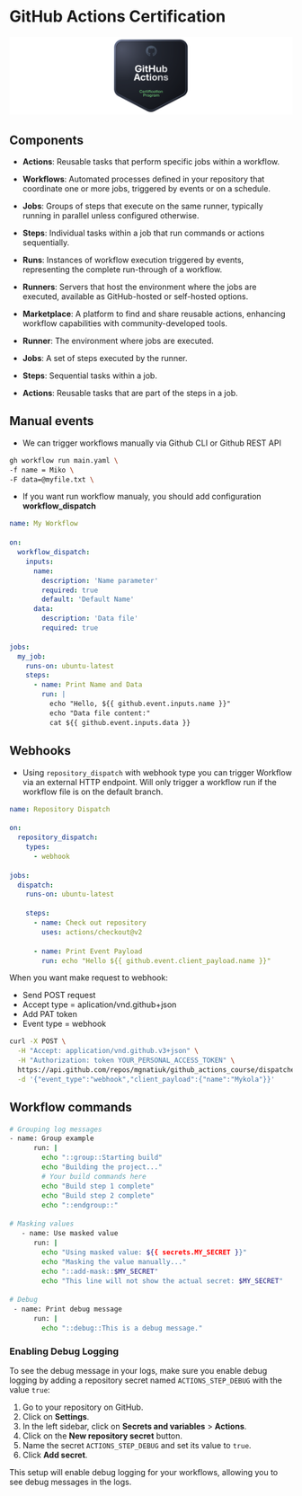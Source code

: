 # GitHub Actions Certification

![Badge](/images/header.png)

## Components

- **Actions**: Reusable tasks that perform specific jobs within a workflow.

- **Workflows**: Automated processes defined in your repository that coordinate one or more jobs, triggered by events or on a schedule.

- **Jobs**: Groups of steps that execute on the same runner, typically running in parallel unless configured otherwise.

- **Steps**: Individual tasks within a job that run commands or actions sequentially.

- **Runs**: Instances of workflow execution triggered by events, representing the complete run-through of a workflow.

- **Runners**: Servers that host the environment where the jobs are executed, available as GitHub-hosted or self-hosted options.

- **Marketplace**: A platform to find and share reusable actions, enhancing workflow capabilities with community-developed tools.

- **Runner**: The environment where jobs are executed.
- **Jobs**: A set of steps executed by the runner.
- **Steps**: Sequential tasks within a job.
- **Actions**: Reusable tasks that are part of the steps in a job.

## Manual events

- We can trigger workflows manually via Github CLI or Github REST API
```sh
gh workflow run main.yaml \
-f name = Miko \
-F data=@myfile.txt \
```

- If you want run workflow manualy, you should add configuration **workflow_dispatch**
```yaml
name: My Workflow

on:
  workflow_dispatch:
    inputs:
      name:
        description: 'Name parameter'
        required: true
        default: 'Default Name'
      data:
        description: 'Data file'
        required: true

jobs:
  my_job:
    runs-on: ubuntu-latest
    steps:
      - name: Print Name and Data
        run: |
          echo "Hello, ${{ github.event.inputs.name }}"
          echo "Data file content:"
          cat ${{ github.event.inputs.data }}
```

## Webhooks

- Using `repository_dispatch` with webhook type you can trigger Workflow via an external HTTP endpoint. Will only trigger a workflow run if the workflow file is on the default branch.

```yaml
name: Repository Dispatch

on:
  repository_dispatch:
    types:
      - webhook

jobs:
  dispatch:
    runs-on: ubuntu-latest

    steps:
      - name: Check out repository
        uses: actions/checkout@v2

      - name: Print Event Payload
        run: echo "Hello ${{ github.event.client_payload.name }}"
```

When you want make request to webhook:
- Send POST request
- Accept type = aplication/vnd.github+json
- Add PAT token
- Event type = webhook

```sh
curl -X POST \
  -H "Accept: application/vnd.github.v3+json" \
  -H "Authorization: token YOUR_PERSONAL_ACCESS_TOKEN" \
  https://api.github.com/repos/mgnatiuk/github_actions_course/dispatches \
  -d '{"event_type":"webhook","client_payload":{"name":"Mykola"}}'
```

## Workflow commands

```sh
# Grouping log messages
- name: Group example
      run: |
        echo "::group::Starting build"
        echo "Building the project..."
        # Your build commands here
        echo "Build step 1 complete"
        echo "Build step 2 complete"
        echo "::endgroup::"

# Masking values
   - name: Use masked value
      run: |
        echo "Using masked value: ${{ secrets.MY_SECRET }}"
        echo "Masking the value manually..."
        echo "::add-mask::$MY_SECRET"
        echo "This line will not show the actual secret: $MY_SECRET"

# Debug
 - name: Print debug message
      run: |
        echo "::debug::This is a debug message."
```

### Enabling Debug Logging

To see the debug message in your logs, make sure you enable debug logging by adding a repository secret named `ACTIONS_STEP_DEBUG` with the value `true`:

1. Go to your repository on GitHub.
2. Click on **Settings**.
3. In the left sidebar, click on **Secrets and variables** > **Actions**.
4. Click on the **New repository secret** button.
5. Name the secret `ACTIONS_STEP_DEBUG` and set its value to `true`.
6. Click **Add secret**.

This setup will enable debug logging for your workflows, allowing you to see debug messages in the logs.



